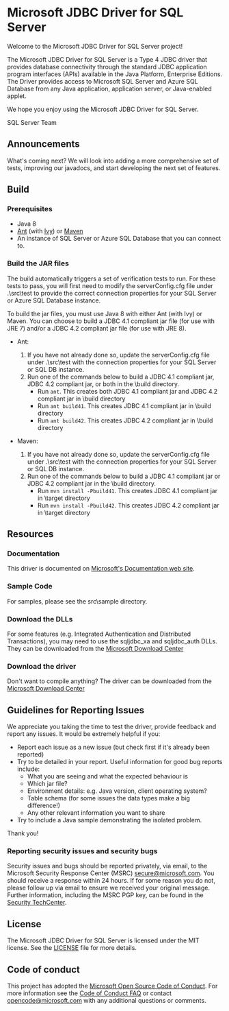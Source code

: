 # Microsoft JDBC Driver for SQL Server

Welcome to the Microsoft JDBC Driver for SQL Server project!

The Microsoft JDBC Driver for SQL Server is a Type 4 JDBC driver that provides database connectivity through the standard JDBC application program interfaces (APIs) available in the Java Platform, Enterprise Editions. The Driver provides access to Microsoft SQL Server and Azure SQL Database from any Java application, application server, or Java-enabled applet.

We hope you enjoy using the Microsoft JDBC Driver for SQL Server.

SQL Server Team


## Announcements
What's coming next?  We will look into adding a more comprehensive set of tests, improving our javadocs, and start developing the next set of features.

## Build
### Prerequisites
* Java 8
* [Ant](http://ant.apache.org/manual/install.html) (with [Ivy](https://ant.apache.org/ivy/download.cgi)) or [Maven](http://maven.apache.org/download.cgi)
* An instance of SQL Server or Azure SQL Database that you can connect to. 

### Build the JAR files
The build automatically triggers a set of verification tests to run.  For these tests to pass, you will first need to modify the serverConfig.cfg file under .\src\test to provide the correct connection properties for your SQL Server or Azure SQL Database instance.

To build the jar files, you must use Java 8 with either Ant (with Ivy) or Maven.  You can choose to build a JDBC 4.1 compliant jar file (for use with JRE 7) and/or a JDBC 4.2 compliant jar file (for use with JRE 8).

* Ant:
	1. If you have not already done so, update the serverConfig.cfg file under .\src\test with the connection properties for your SQL Server or SQL DB instance.
	2. Run one of the commands below to build a JDBC 4.1 compliant jar, JDBC 4.2 compliant jar, or both in the \build directory. 
		* Run `ant`. This creates both JDBC 4.1 compliant jar and JDBC 4.2 compliant jar in \build directory
    	* Run `ant build41`. This creates JDBC 4.1 compliant jar in \build directory
    	* Run `ant build42`. This creates JDBC 4.2 compliant jar in \build directory

* Maven:
	1. If you have not already done so, update the serverConfig.cfg file under .\src\test with the connection properties for your SQL Server or SQL DB instance.
	2. Run one of the commands below to build a JDBC 4.1 compliant jar or JDBC 4.2 compliant jar in the \build directory. 
    	* Run `mvn install -Pbuild41`. This creates JDBC 4.1 compliant jar in \target directory
    	* Run `mvn install -Pbuild42`. This creates JDBC 4.2 compliant jar in \target directory


## Resources

### Documentation
This driver is documented on [Microsoft's Documentation web site](https://msdn.microsoft.com/en-us/library/mt720657).

### Sample Code
For samples, please see the src\sample directory.

### Download the DLLs
For some features (e.g. Integrated Authentication and Distributed Transactions), you may need to use the sqljdbc_xa and sqljdbc_auth DLLs. They can be downloaded from the [Microsoft Download Center](https://www.microsoft.com/en-us/download/details.aspx?displaylang=en&id=11774)

### Download the driver
Don't want to compile anything? The driver can be downloaded from the [Microsoft Download Center](https://www.microsoft.com/en-us/download/details.aspx?displaylang=en&id=11774)


## Guidelines for Reporting Issues
We appreciate you taking the time to test the driver, provide feedback and report any issues.  It would be extremely helpful if you:

- Report each issue as a new issue (but check first if it's already been reported)
- Try to be detailed in your report. Useful information for good bug reports include:
  * What you are seeing and what the expected behaviour is
  *  Which jar file?
  * Environment details: e.g. Java version, client operating system?
  * Table schema (for some issues the data types make a big difference!)
  * Any other relevant information you want to share
- Try to include a Java sample demonstrating the isolated problem.

Thank you!

### Reporting security issues and security bugs
Security issues and bugs should be reported privately, via email, to the Microsoft Security Response Center (MSRC) [secure@microsoft.com](mailto:secure@microsoft.com). You should receive a response within 24 hours. If for some reason you do not, please follow up via email to ensure we received your original message. Further information, including the MSRC PGP key, can be found in the [Security TechCenter](https://technet.microsoft.com/en-us/security/ff852094.aspx).


## License
The Microsoft JDBC Driver for SQL Server is licensed under the MIT license. See the [LICENSE](https://github.com/Microsoft/mssql-jdbc/blob/master/LICENSE) file for more details.



## Code of conduct
This project has adopted the [Microsoft Open Source Code of Conduct](https://opensource.microsoft.com/codeofconduct/). For more information see the [Code of Conduct FAQ](https://opensource.microsoft.com/codeofconduct/faq/) or contact [opencode@microsoft.com](mailto:opencode@microsoft.com) with any additional questions or comments.
